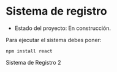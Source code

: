 <h1>Sistema de registro</h1>

- Estado del proyecto: En construcción.
  
Para ejecutar el sistema debes poner:

```npm install react```

Sistema de Registro 2
